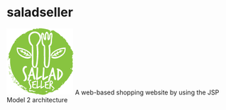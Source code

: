 # saladseller
![logo](/WebContent/images/logo_small.png)
A web-based shopping website by using the JSP Model 2 architecture
